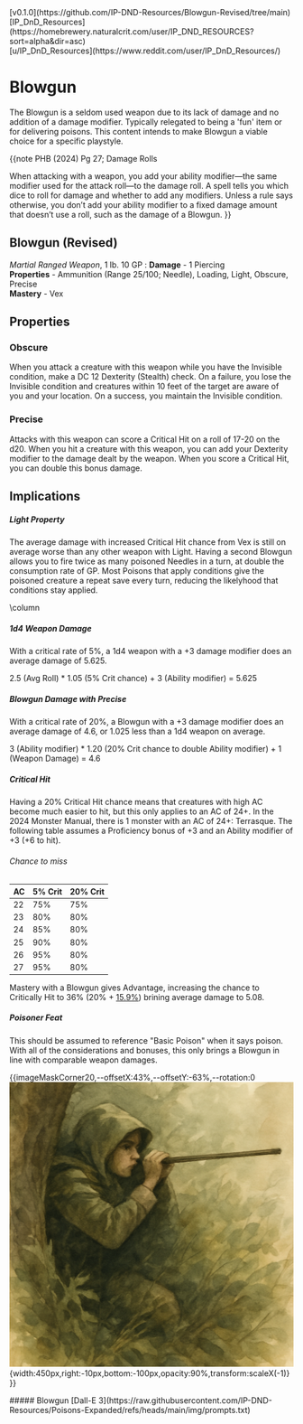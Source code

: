 <!-- https://homebrewery.naturalcrit.com/share/rBL6GbysBK9G -->

<div class='artist' style='top:30px;right:100px;'>
[v0.1.0](https://github.com/IP-DND-Resources/Blowgun-Revised/tree/main)
</div>

<div class='artist' style='top:40px;right:100px;'>
[IP_DnD_Resources](https://homebrewery.naturalcrit.com/user/IP_DND_RESOURCES?sort=alpha&dir=asc)
</div>

<div class='artist' style='top:50px;right:100px;'>
[u/IP_DnD_Resources](https://www.reddit.com/user/IP_DnD_Resources/)
</div>

# Blowgun
The Blowgun is a seldom used weapon due to its lack of damage and no addition of a damage modifier. Typically relegated to being a 'fun' item or for delivering poisons. This content intends to make Blowgun a viable choice for a specific playstyle.

{{note
PHB (2024) Pg 27; Damage Rolls

When attacking with a weapon, you add your ability modifier—the same modifier used for the attack roll—to the damage roll. A spell tells you which dice to roll for damage and whether to add any modifiers. Unless a rule says otherwise, you don’t add your ability modifier to a fixed damage amount that doesn’t use a roll, such as the damage of a Blowgun.
}}

## Blowgun (Revised)
*Martial Ranged Weapon*, 1 lb. 10 GP
:
**Damage** - 1 Piercing  
**Properties** - Ammunition (Range 25/100; Needle), Loading, Light, Obscure, Precise  
**Mastery** - Vex

## Properties
### Obscure
When you attack a creature with this weapon while you have the Invisible condition, make a DC 12 Dexterity (Stealth) check. On a failure, you lose the Invisible condition and creatures within 10 feet of the target are aware of you and your location. On a success, you maintain the Invisible condition.

### Precise
Attacks with this weapon can score a Critical Hit on a roll of 17-20 on the d20. When you hit a creature with this weapon, you can add your Dexterity modifier to the damage dealt by the weapon. When you score a Critical Hit, you can double this bonus damage.


## Implications
##### Light Property
The average damage with increased Critical Hit chance from Vex is still on average worse than any other weapon with Light. Having a second Blowgun allows you to fire twice as many poisoned Needles in a turn, at double the consumption rate of GP. Most Poisons that apply conditions give the poisoned creature a repeat save every turn, reducing the likelyhood that conditions stay applied.

\column

##### 1d4 Weapon Damage
With a critical rate of 5%, a 1d4 weapon with a +3 damage modifier does an average damage of 5.625.

2.5 (Avg Roll) * 1.05 (5% Crit chance) + 3 (Ability modifier) = 5.625

##### Blowgun Damage with Precise
With a critical rate of 20%, a Blowgun with a +3 damage modifier does an average damage of 4.6, or 1.025 less than a 1d4 weapon on average.

3 (Ability modifier) * 1.20 (20% Crit chance to double Ability modifier) + 1 (Weapon Damage) = 4.6

##### Critical Hit

Having a 20% Critical Hit chance means that creatures with high AC become much easier to hit, but this only applies to an AC of 24+. In the 2024 Monster Manual, there is 1 monster with an AC of 24+: Terrasque. The following table assumes a Proficiency bonus of +3 and an Ability modifier of +3 (+6 to hit).

###### Chance to miss
|AC|5% Crit|20% Crit|
|:---|:---|:---|
|22|75%|75%|
|23|80%|80%|
|24|85%|80%|
|25|90%|80%|
|26|95%|80%|
|27|95%|80%|

Mastery with a Blowgun gives Advantage, increasing the chance to Critically Hit to 36% (20% + [15.9%](https://statmodeling.stat.columbia.edu/2014/07/12/dnd-5e-advantage-disadvantage-probability/)) brining average damage to 5.08.

##### Poisoner Feat
This should be assumed to reference "Basic Poison" when it says poison. With all of the considerations and bonuses, this only brings a Blowgun in line with comparable weapon damages. 

{{imageMaskCorner20,--offsetX:43%,--offsetY:-63%,--rotation:0
  ![](https://raw.githubusercontent.com/IP-DND-Resources/Poisons-Expanded/refs/heads/main/img/Blowgun.png){width:450px,right:-10px,bottom:-100px,opacity:90%,transform:scaleX(-1)}
}}
<!-- Use --offsetX to shift the mask left or right (can use cm instead of %)
     Use --offsetY to shift the mask up or down
     Use --rotation to set rotation angle in degrees. -->

<div class='artist' style='bottom:40px;right:375px;'>
##### Blowgun
[Dall-E 3](https://raw.githubusercontent.com/IP-DND-Resources/Poisons-Expanded/refs/heads/main/img/prompts.txt)
</div>
